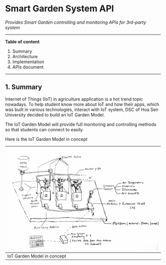 # **Smart Garden System API**

*Provides Smart Garden controlling and monitoring APIs for 3rd-party system*

---
**Table of content**
1. Summary
2. Architecture
3. Implementation
4. APIs document
---
## 1. Summary
Internet of Things (IoT) in agriculture application is a hot trend topic nowadays. To help student know more about IoT and how their apps, which was built in various technologies, interact with IoT system, DSC of Hoa Sen University decided to build an IoT Garden Model.

The IoT Garden Model will provide full monitoring and controlling methods so that students can connect to easily.

Here is the IoT Garden Model in concept


|![IoT Garden Model](docs/IntelligentGarden.jpg)|
|---------|
| IoT Garden Model in concept|

